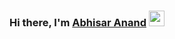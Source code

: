 <!--### Hi there 👋-->
### Hi there, I'm <a href="" target="_blank">Abhisar Anand</a> <img src="https://media.giphy.com/media/hvRJCLFzcasrR4ia7z/giphy.gif" width="25px">
<!--
**AbhisarAnand/AbhisarAnand** is a ✨ _special_ ✨ repository because its `README.md` (this file) appears on your GitHub profile.

Here are some ideas to get you started:

- 🔭 I’m currently working on ...
- 🌱 I’m currently learning ...
- 👯 I’m looking to collaborate on ...
- 🤔 I’m looking for help with ...
- 💬 Ask me about ...
- 📫 How to reach me: ...
- 😄 Pronouns: ...
- ⚡ Fun fact: ...
-->
